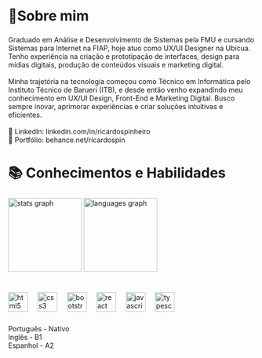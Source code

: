<h1 align="left">📍Sobre mim</h1>

###

<p align="left">Graduado em Análise e Desenvolvimento de Sistemas pela FMU e cursando Sistemas para Internet na FIAP, hoje atuo como UX/UI Designer na Ubicua. Tenho experiência na criação e prototipação de interfaces, design para mídias digitais, produção de conteúdos visuais e marketing digital.<br><br>Minha trajetória na tecnologia começou como Técnico em Informática pelo Instituto Técnico de Barueri (ITB), e desde então venho expandindo meu conhecimento em UX/UI Design, Front-End e Marketing Digital. Busco sempre inovar, aprimorar experiências e criar soluções intuitivas e eficientes.<br><br>📌 LinkedIn: linkedin.com/in/ricardospinheiro<br>🎨 Portfólio: behance.net/ricardospin</p>

###

<h1 align="left">📚 Conhecimentos e Habilidades</h1>

###

<div align="left">
  <img src="https://github-readme-stats.vercel.app/api?username=ricardospin&hide_title=false&hide_rank=false&show_icons=true&include_all_commits=true&count_private=true&disable_animations=false&theme=github_dark&locale=en&hide_border=false&order=1" height="150" alt="stats graph"  />
  <img src="https://github-readme-stats.vercel.app/api/top-langs?username=ricardospin&locale=en&hide_title=false&layout=compact&card_width=320&langs_count=5&theme=github_dark&hide_border=false&order=2" height="150" alt="languages graph"  />
</div>

###

<h1 align="left"></h1>

###

<div align="left">
  <img src="https://cdn.jsdelivr.net/gh/devicons/devicon/icons/html5/html5-original.svg" height="40" alt="html5 logo"  />
  <img width="12" />
  <img src="https://cdn.jsdelivr.net/gh/devicons/devicon/icons/css3/css3-original.svg" height="40" alt="css3 logo"  />
  <img width="12" />
  <img src="https://cdn.jsdelivr.net/gh/devicons/devicon/icons/bootstrap/bootstrap-original.svg" height="40" alt="bootstrap logo"  />
  <img width="12" />
  <img src="https://cdn.jsdelivr.net/gh/devicons/devicon/icons/react/react-original.svg" height="40" alt="react logo"  />
  <img width="12" />
  <img src="https://cdn.jsdelivr.net/gh/devicons/devicon/icons/javascript/javascript-original.svg" height="40" alt="javascript logo"  />
  <img width="12" />
  <img src="https://cdn.jsdelivr.net/gh/devicons/devicon/icons/typescript/typescript-original.svg" height="40" alt="typescript logo"  />
</div>

###

<p align="left">Português - Nativo<br>Inglês - B1<br>Espanhol - A2</p>

###
